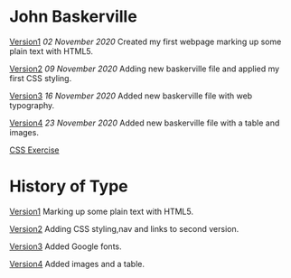 John Baskerville
================
[Version1](https://caoimhegreene.github.io/john_baskerville/baskerville-one.html)
*02 November 2020*
Created my first webpage marking up some plain text with HTML5.

[Version2](https://caoimhegreene.github.io/john_baskerville/baskerville-two.html)
*09 November 2020*
Adding new baskerville file and applied my first CSS styling.

[Version3](https://caoimhegreene.github.io/john_baskerville/baskerville-three.html)
*16 November 2020*
Added new baskerville file with web typography.

[Version4](https://caoimhegreene.github.io/john_baskerville/baskerville-four.html)
*23 November 2020*
Added new baskerville file with a table and images.

[CSS Exercise](https://caoimhegreene.github.io/john_baskerville/exercss.html)



History of Type 
===============
[Version1](https://caoimhegreene.github.io/john_baskerville/history-one.html)
Marking up some plain text with HTML5.

[Version2](https://caoimhegreene.github.io/john_baskerville/history-two.html)
Adding CSS styling,nav and links to second version.

[Version3](https://caoimhegreene.github.io/john_baskerville/history-three.html)
Added Google fonts.

[Version4](https://caoimhegreene.github.io/john_baskerville/history-four.html)
Added images and a table.


